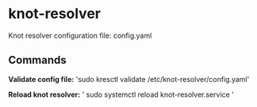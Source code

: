# knot-resolver
Knot resolver configuration file: config.yaml

## Commands ##

**Validate config file:**
'sudo kresctl validate /etc/knot-resolver/config.yaml'

**Reload knot resolver:**
'
sudo systemctl reload knot-resolver.service
'
